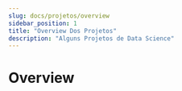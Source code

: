 ```yaml
---
slug: docs/projetos/overview
sidebar_position: 1
title: "Overview Dos Projetos"
description: "Alguns Projetos de Data Science"
---
```


# Overview